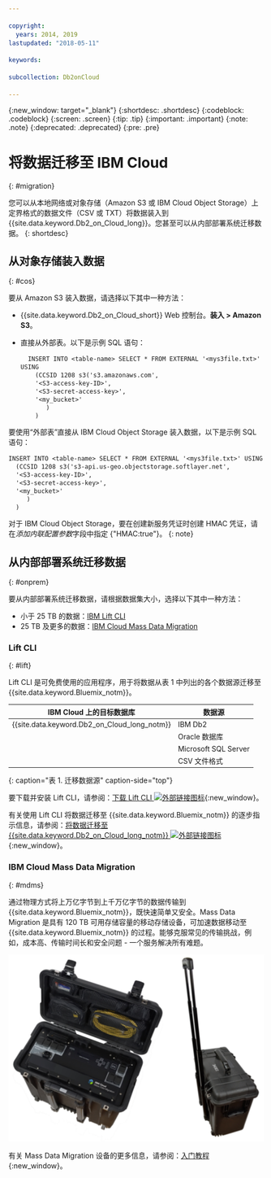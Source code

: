 ```yaml
---

copyright:
  years: 2014, 2019
lastupdated: "2018-05-11"

keywords: 

subcollection: Db2onCloud

---
```


<!-- Attribute definitions --> 
{:new_window: target="_blank"}
{:shortdesc: .shortdesc}
{:codeblock: .codeblock}
{:screen: .screen}
{:tip: .tip}
{:important: .important}
{:note: .note}
{:deprecated: .deprecated}
{:pre: .pre}

# 将数据迁移至 IBM Cloud
{: #migration}

您可以从本地网络或对象存储（Amazon S3 或 IBM Cloud Object Storage）上定界格式的数据文件（CSV 或 TXT）将数据装入到 {{site.data.keyword.Db2_on_Cloud_long}}。您甚至可以从内部部署系统迁移数据。
{: shortdesc}

## 从对象存储装入数据
{: #cos}

要从 Amazon S3 装入数据，请选择以下其中一种方法：
  * {{site.data.keyword.Db2_on_Cloud_short}} Web 控制台。**装入 > Amazon S3**。 
  * 直接从外部表。以下是示例 SQL 语句：

    ```
      INSERT INTO <table-name> SELECT * FROM EXTERNAL '<mys3file.txt>' USING
        (CCSID 1208 s3('s3.amazonaws.com',
        '<S3-access-key-ID>',
        '<S3-secret-access-key>',
        '<my_bucket>'
           )
        )      
    ```

要使用“外部表”直接从 IBM Cloud Object Storage 装入数据，以下是示例 SQL 语句：

```
INSERT INTO <table-name> SELECT * FROM EXTERNAL '<mys3file.txt>' USING
  (CCSID 1208 s3('s3-api.us-geo.objectstorage.softlayer.net',
  '<S3-access-key-ID>',
  '<S3-secret-access-key>',
  '<my_bucket>'
     )
  )      
```

对于 IBM Cloud Object Storage，要在创建新服务凭证时创建 HMAC 凭证，请在*添加内联配置参数*字段中指定 {"HMAC:true"}。
{: note}

## 从内部部署系统迁移数据
{: #onprem}

要从内部部署系统迁移数据，请根据数据集大小，选择以下其中一种方法：
* 小于 25 TB 的数据：[IBM Lift CLI](#lift)
* 25 TB 及更多的数据：[IBM Cloud Mass Data Migration](#mdms)

### Lift CLI
{: #lift}

Lift CLI 是可免费使用的应用程序，用于将数据从表 1 中列出的各个数据源迁移至 {{site.data.keyword.Bluemix_notm}}。 

| IBM Cloud 上的目标数据库     | 数据源      |
|------------------------------|-------------|
| {{site.data.keyword.Db2_on_Cloud_long_notm}}   | IBM Db2 |
|                              | Oracle 数据库 |
|                              | Microsoft SQL Server |
|                              | CSV 文件格式 |
{: caption="表 1. 迁移数据源" caption-side="top"}

要下载并安装 Lift CLI，请参阅：[下载 Lift CLI ![外部链接图标](../../icons/launch-glyph.svg "外部链接图标")](https://www.lift-cli.cloud.ibm.com/#download){:new_window}。

有关使用 Lift CLI 将数据迁移至 {{site.data.keyword.Bluemix_notm}} 的逐步指示信息，请参阅：[将数据迁移至 {{site.data.keyword.Db2_on_Cloud_long_notm}} ![外部链接图标](../../icons/launch-glyph.svg "外部链接图标")](https://www.lift-cli.cloud.ibm.com/#docs){:new_window}。

### IBM Cloud Mass Data Migration
{: #mdms}

通过物理方式将上万亿字节到上千万亿字节的数据传输到 {{site.data.keyword.Bluemix_notm}}，既快速简单又安全。Mass Data Migration 是具有 120 TB 可用存储容量的移动存储设备，可加速数据移动至 {{site.data.keyword.Bluemix_notm}} 的过程。能够克服常见的传输挑战，例如，成本高、传输时间长和安全问题 - 一个服务解决所有难题。

![Mass Data Migration 设备的视图](images/mdms.svg)

有关 Mass Data Migration 设备的更多信息，请参阅：[入门教程](/docs/infrastructure/mass-data-migration?topic=mass-data-migration-getting-started-tutorial#getting-started-with-ibm-cloud-mass-data-migration){:new_window}。

